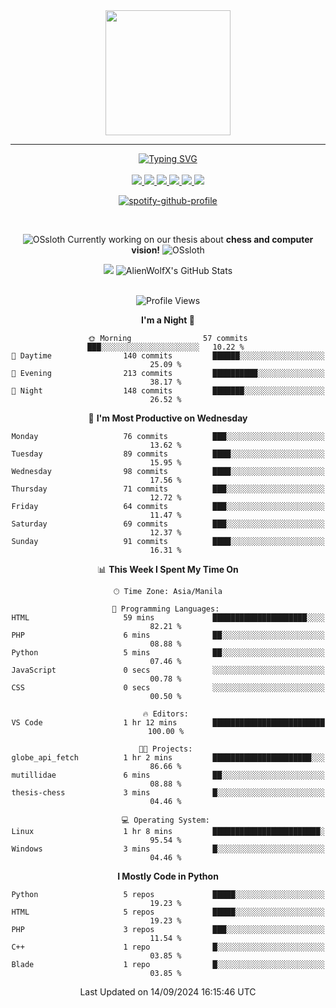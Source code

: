 <!-- AlienWolfX -->

<div align="center">
  <img src = "https://github.com/shinjitsue/shinjitsue/assets/71762653/b917dd38-ef9b-45e2-92ed-7ec42c9ea6fe" width=200 />
</div>

---

<div align="center">

<a href="https://git.io/typing-svg">
  <img src="https://readme-typing-svg.herokuapp.com?font=Fira+Code&duration=2000&pause=100&color=276DF7&multiline=true&width=435&lines=Allen+Cruiz;Student+%7C+Security+Researcher" alt="Typing SVG" />
</a>

<br />
<br />

<!-- Socials -->

<a href="https://www.facebook.com/cruizallen">
  <img src="https://img.shields.io/badge/Facebook-blue?logo=facebook">
</a>

<a href="https://www.instagram.com/cruizallen">
  <img src="https://img.shields.io/badge/Instagram-purple?logo=instagram">
</a>

<a href="mailto:allengabrielle.cruiz@carsu.edu.ph">
  <img src="https://img.shields.io/badge/Gmail-white?logo=gmail">
</a>

<a href="https://www.tiktok.com/@cruizallen">
  <img src="https://img.shields.io/badge/Tiktok-black?logo=tiktok">
</a>

<a href="https://www.reddit.com/user/AlienWolfX05">
  <img src="https://img.shields.io/badge/Reddit-white?logo=reddit">
</a>

<a href="https://www.linkedin.com/in/cruizallen">
  <img src="https://img.shields.io/badge/LinkedIn-blue?logo=linkedin">
</a>

<!-- End Socials -->
<br />

[![spotify-github-profile](https://spotify-github-profile.kittinanx.com/api/view?uid=eui8z7q3mzgrl6ogni10r05f6&cover_image=true&theme=novatorem&show_offline=true&background_color=121212&interchange=false&bar_color=53b14f&bar_color_cover=false)](https://spotify-github-profile.kittinanx.com/api/view?uid=eui8z7q3mzgrl6ogni10r05f6&redirect=true)

<br />

![OSsloth](https://git.io/OSsloth) Currently working on our thesis about **chess and computer vision!** ![OSsloth](https://git.io/OSsloth)

<a>
  <img src="https://github-stats-alpha.vercel.app/api?username=AlienWolfX&cc=151515&tc=fff&ic=0a6da4&bc=151515"> 
</a>

<a>
  <img src="https://github-readme-streak-stats.herokuapp.com/?user=AlienWolfX&theme=dark&hide_border=true" alt="AlienWolfX's GitHub Stats" />
</a>

<!-- <br />
<br />

<a>
  <img src="https://visitcount.itsvg.in/api?id=AlienWolfX&label=Visits&color=6&icon=0&pretty=true" />
</a> -->

<br />
<br />

<!--START_SECTION:waka-->
![Profile Views](http://img.shields.io/badge/Profile%20Views-212-blue)

**I'm a Night 🦉** 

```text
🌞 Morning                57 commits          ███░░░░░░░░░░░░░░░░░░░░░░   10.22 % 
🌆 Daytime                140 commits         ██████░░░░░░░░░░░░░░░░░░░   25.09 % 
🌃 Evening                213 commits         ██████████░░░░░░░░░░░░░░░   38.17 % 
🌙 Night                  148 commits         ███████░░░░░░░░░░░░░░░░░░   26.52 % 
```
📅 **I'm Most Productive on Wednesday** 

```text
Monday                   76 commits          ███░░░░░░░░░░░░░░░░░░░░░░   13.62 % 
Tuesday                  89 commits          ████░░░░░░░░░░░░░░░░░░░░░   15.95 % 
Wednesday                98 commits          ████░░░░░░░░░░░░░░░░░░░░░   17.56 % 
Thursday                 71 commits          ███░░░░░░░░░░░░░░░░░░░░░░   12.72 % 
Friday                   64 commits          ███░░░░░░░░░░░░░░░░░░░░░░   11.47 % 
Saturday                 69 commits          ███░░░░░░░░░░░░░░░░░░░░░░   12.37 % 
Sunday                   91 commits          ████░░░░░░░░░░░░░░░░░░░░░   16.31 % 
```


📊 **This Week I Spent My Time On** 

```text
🕑︎ Time Zone: Asia/Manila

💬 Programming Languages: 
HTML                     59 mins             █████████████████████░░░░   82.21 % 
PHP                      6 mins              ██░░░░░░░░░░░░░░░░░░░░░░░   08.88 % 
Python                   5 mins              ██░░░░░░░░░░░░░░░░░░░░░░░   07.46 % 
JavaScript               0 secs              ░░░░░░░░░░░░░░░░░░░░░░░░░   00.78 % 
CSS                      0 secs              ░░░░░░░░░░░░░░░░░░░░░░░░░   00.50 % 

🔥 Editors: 
VS Code                  1 hr 12 mins        █████████████████████████   100.00 % 

🐱‍💻 Projects: 
globe_api_fetch          1 hr 2 mins         ██████████████████████░░░   86.66 % 
mutillidae               6 mins              ██░░░░░░░░░░░░░░░░░░░░░░░   08.88 % 
thesis-chess             3 mins              █░░░░░░░░░░░░░░░░░░░░░░░░   04.46 % 

💻 Operating System: 
Linux                    1 hr 8 mins         ████████████████████████░   95.54 % 
Windows                  3 mins              █░░░░░░░░░░░░░░░░░░░░░░░░   04.46 % 
```

**I Mostly Code in Python** 

```text
Python                   5 repos             █████░░░░░░░░░░░░░░░░░░░░   19.23 % 
HTML                     5 repos             █████░░░░░░░░░░░░░░░░░░░░   19.23 % 
PHP                      3 repos             ███░░░░░░░░░░░░░░░░░░░░░░   11.54 % 
C++                      1 repo              █░░░░░░░░░░░░░░░░░░░░░░░░   03.85 % 
Blade                    1 repo              █░░░░░░░░░░░░░░░░░░░░░░░░   03.85 % 
```




 Last Updated on 14/09/2024 16:15:46 UTC
<!--END_SECTION:waka-->

</div>
